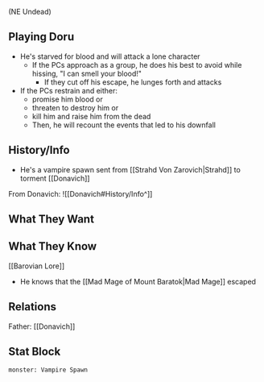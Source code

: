 (NE Undead)
## Playing Doru
- He's starved for blood and will attack a lone character
	- If the PCs approach as a group, he does his best to avoid while hissing, "I can smell your blood!"
		- If they cut off his escape, he lunges forth and attacks
- If the PCs restrain and either:
	- promise him blood or
	- threaten to destroy him or
	- kill him and raise him from the dead
	- Then, he will recount the events that led to his downfall

## History/Info
- He's a vampire spawn sent from [[Strahd Von Zarovich|Strahd]] to torment [[Donavich]]

From Donavich:
![[Donavich#History/Info^]]

## What They Want

## What They Know
[[Barovian Lore]]
- He knows that the [[Mad Mage of Mount Baratok|Mad Mage]] escaped

## Relations
Father: [[Donavich]]

## Stat Block

```statblock
monster: Vampire Spawn
```
